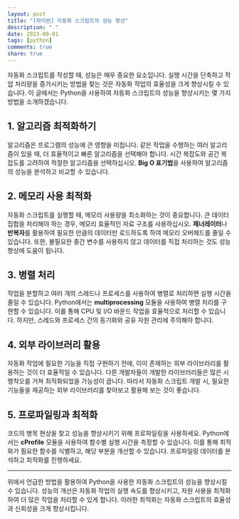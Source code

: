 ```yaml
---
layout: post
title: "[파이썬] 자동화 스크립트의 성능 향상"
description: " "
date: 2023-09-01
tags: [python]
comments: true
share: true
---
```


자동화 스크립트를 작성할 때, 성능은 매우 중요한 요소입니다. 실행 시간을 단축하고 작업 처리량을 증가시키는 방법을 찾는 것은 자동화 작업의 효율성을 크게 향상시킬 수 있습니다. 이 글에서는 Python을 사용하여 자동화 스크립트의 성능을 향상시키는 몇 가지 방법을 소개하겠습니다.

## 1. 알고리즘 최적화하기
알고리즘은 프로그램의 성능에 큰 영향을 미칩니다. 같은 작업을 수행하는 여러 알고리즘이 있을 때, 더 효율적이고 빠른 알고리즘을 선택해야 합니다. 시간 복잡도와 공간 복잡도를 고려하여 적절한 알고리즘을 선택하십시오. **Big O 표기법**을 사용하여 알고리즘의 성능을 분석하고 비교할 수 있습니다.

## 2. 메모리 사용 최적화
자동화 스크립트를 실행할 때, 메모리 사용량을 최소화하는 것이 중요합니다. 큰 데이터 집합을 처리해야 하는 경우, 메모리 효율적인 자료 구조를 사용하십시오. **제너레이터**나 **반복자**를 활용하여 필요한 만큼의 데이터만 로드하도록 하여 메모리 오버헤드를 줄일 수 있습니다. 또한, 불필요한 중간 변수를 사용하지 않고 데이터를 직접 처리하는 것도 성능 향상에 도움이 됩니다.

## 3. 병렬 처리
작업을 분할하고 여러 개의 스레드나 프로세스를 사용하여 병렬로 처리하면 실행 시간을 줄일 수 있습니다. Python에서는 **multiprocessing** 모듈을 사용하여 병렬 처리를 구현할 수 있습니다. 이를 통해 CPU 및 I/O 바운드 작업을 효율적으로 처리할 수 있습니다. 하지만, 스레드와 프로세스 간의 동기화와 공유 자원 관리에 주의해야 합니다.

## 4. 외부 라이브러리 활용
자동화 작업에 필요한 기능을 직접 구현하기 전에, 이미 존재하는 외부 라이브러리를 활용하는 것이 더 효율적일 수 있습니다. 다른 개발자들이 개발한 라이브러리들은 많은 시행착오를 거쳐 최적화되었을 가능성이 큽니다. 따라서 자동화 스크립트 개발 시, 필요한 기능들을 제공하는 외부 라이브러리를 찾아보고 활용해 보는 것이 좋습니다.

## 5. 프로파일링과 최적화
코드의 병목 현상을 찾고 성능을 향상시키기 위해 프로파일링을 사용하세요. Python에서는 **cProfile** 모듈을 사용하여 함수별 실행 시간을 측정할 수 있습니다. 이를 통해 최적화가 필요한 함수를 식별하고, 해당 부분을 개선할 수 있습니다. 프로파일링 데이터를 분석하고 최적화를 진행하세요.

---

위에서 언급한 방법을 활용하여 Python을 사용한 자동화 스크립트의 성능을 향상시킬 수 있습니다. 성능의 개선은 자동화 작업의 실행 속도를 향상시키고, 자원 사용을 최적화하여 더 많은 작업을 처리할 수 있게 합니다. 이러한 최적화는 자동화 스크립트의 효율성과 신뢰성을 크게 향상시킵니다.
